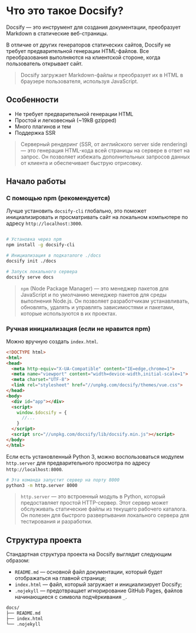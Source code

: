 
# Что это такое Docsify?

Docsify — это инструмент для создания документации, преобразует Markdown в статические веб-страницы.

В отличие от других генераторов статических сайтов, Docsify не требует предварительной генерации HTML-файлов. Все преобразования выполняются на клиентской стороне, когда пользователь открывает сайт.

>Docsify загружает Markdown-файлы и преобразует их в HTML в браузере пользователя, используя JavaScript.

## Особенности
-   Не требует предварительной генерации HTML
-   Простой и легковесный (~19kB gzipped)
-   Много плагинов и тем
-   Поддержка SSR

> Серверный рендеринг (SSR, от английского server side rendering) — это генерация HTML-кода всей страницы на сервере в ответ на запрос. Он позволяет избежать дополнительных запросов данных от клиента и обеспечивает быструю отрисовку.

## Начало работы

### С помощью npm (рекомендуется)

Лучше установить `docsify-cli` глобально, это поможет инициализировать и просматривать сайт на локальном компьютере по адресу `http://localhost:3000`.
```bash

# Установка через npm
npm install -g docsify-cli

# Инициализация в подкаталоге ./docs
docsify init ./docs

# Запуск локального сервера
docsify serve docs
```

>`npm` (Node Package Manager) — это менеджер пакетов для JavaScript и по умолчанию менеджер пакетов для среды выполнения Node.js. Он позволяет разработчикам устанавливать, обновлять, удалять и управлять зависимостями и пакетами, которые используются в их проектах.
### Ручная инициализация (если не нравится npm)
Можно вручную создать `index.html`.
```html
<!DOCTYPE html>
<html>
<head>
  <meta http-equiv="X-UA-Compatible" content="IE=edge,chrome=1">
  <meta name="viewport" content="width=device-width,initial-scale=1">
  <meta charset="UTF-8">
  <link rel="stylesheet" href="//unpkg.com/docsify/themes/vue.css">
</head>
<body>
  <div id="app"></div>
  <script>
    window.$docsify = {
      //...
    }
  </script>
  <script src="//unpkg.com/docsify/lib/docsify.min.js"></script>
</body>
</html>
```
Если есть установленный Python 3, можно воспользоваться  модулем `http.server` для предварительного просмотра по адресу `http://localhost:8000`.
```bash
# Эта команда запустит сервер на порту 8000
python3 -m http.server 8000
```
>`http.server` — это встроенный модуль в Python, который предоставляет простой HTTP-сервер. Этот сервер может обслуживать статические файлы из текущего рабочего каталога. Он полезен для быстрого развертывания локального сервера для тестирования и разработки.
## Структура проекта
Стандартная структура проекта на Docsify выглядит следующим образом:
- `README.md` — основной файл документации, который будет отображаться на главной странице;
- `index.html` — файл, который загружает и инициализирует Docsify;
- `.nojekyll` — предотвращает игнорирование GitHub Pages, файлов начинающиеся с символа подчёркивания `_`.
```bash
docs/
├── README.md
├── index.html
└── .nojekyll
```

